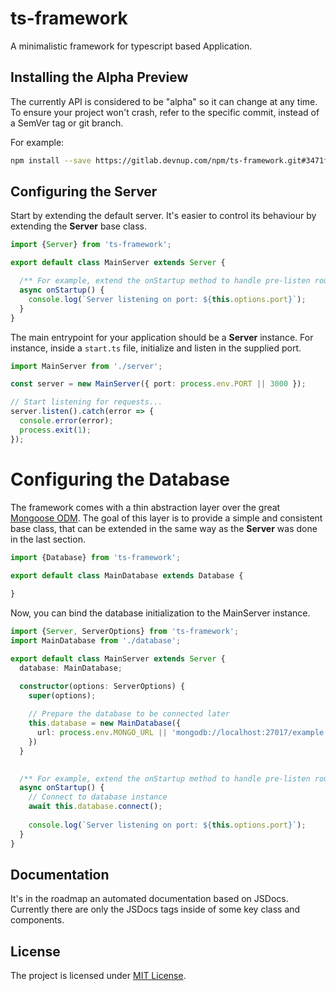 ts-framework
============

A minimalistic framework for typescript based Application.

## Installing the Alpha Preview

The currently API is considered to be "alpha" so it can change at any time. 
To ensure your project won't crash, refer to the specific commit, instead of a 
SemVer tag or git branch.

For example:

```bash
npm install --save https://gitlab.devnup.com/npm/ts-framework.git#3471f9004798c35c5943cdf9160bd0ce856db62c 
``` 


## Configuring the Server

Start by extending the default server. It's easier to control its behaviour by extending 
the **Server** base class.

```typescript
import {Server} from 'ts-framework';

export default class MainServer extends Server {

  /** For example, extend the onStartup method to handle pre-listen routines */
  async onStartup() {
    console.log(`Server listening on port: ${this.options.port}`);
  }
} 
```

The main entrypoint for your application should be a **Server** instance. For instance,
inside a ```start.ts``` file, initialize and listen in the supplied port.

```typescript
import MainServer from './server';

const server = new MainServer({ port: process.env.PORT || 3000 });

// Start listening for requests...
server.listen().catch(error => {
  console.error(error);
  process.exit(1);
});
```


Configuring the Database
========================

The framework comes with a thin abstraction layer over the great [Mongoose ODM](https://npmjs.org/package/mongoose).
The goal of this layer is to provide a simple and consistent base class, that can be extended
in the same way as the **Server** was done in the last section. 

```typescript
import {Database} from 'ts-framework';

export default class MainDatabase extends Database {
  
}
```

Now, you can bind the database initialization to the MainServer instance.

```typescript
import {Server, ServerOptions} from 'ts-framework';
import MainDatabase from './database';

export default class MainServer extends Server {
  database: MainDatabase;

  constructor(options: ServerOptions) {
    super(options);
    
    // Prepare the database to be connected later
    this.database = new MainDatabase({
      url: process.env.MONGO_URL || 'mongodb://localhost:27017/example'
    })
  }
  

  /** For example, extend the onStartup method to handle pre-listen routines */
  async onStartup() {
    // Connect to database instance
    await this.database.connect();
    
    console.log(`Server listening on port: ${this.options.port}`);
  }
} 
```

## Documentation

It's in the roadmap an automated documentation based on JSDocs. Currently there are
only the JSDocs tags inside of some key class and components.


## License

The project is licensed under [MIT License](./LICENSE.md).